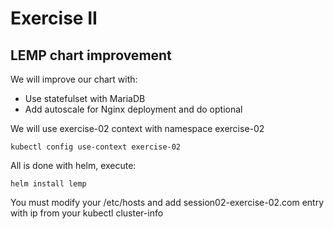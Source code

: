 # Exercise II

## LEMP chart improvement

We will improve our chart with:

- Use statefulset with MariaDB
- Add autoscale for Nginx deployment and do optional


We will use exercise-02 context with namespace exercise-02 

```
kubectl config use-context exercise-02
```

All is done with helm, execute:

```
helm install lemp
```



You must modify your /etc/hosts and add session02-exercise-02.com entry with ip from your kubectl cluster-info

